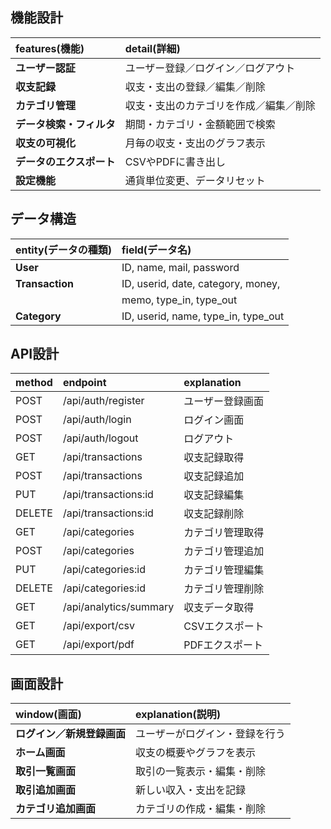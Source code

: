 ## 機能設計

| features(機能)      | detail(詳細)                    |
|:-------------------|:--------------------------------|
| **ユーザー認証**      | ユーザー登録／ログイン／ログアウト    |
| **収支記録**         | 収支・支出の登録／編集／削除         |
| **カテゴリ管理**       | 収支・支出のカテゴリを作成／編集／削除 |
| **データ検索・フィルタ** | 期間・カテゴリ・金額範囲で検索       |
| **収支の可視化**      | 月毎の収支・支出のグラフ表示         |
| **データのエクスポート** | CSVやPDFに書き出し                |
| **設定機能**         | 通貨単位変更、データリセット         |

## データ構造

| entity(データの種類)          | field(データ名)                      |
|:----------------------------|:------------------------------------|
| **User**                    | ID, name, mail, password            |
| **Transaction**             | ID, userid, date, category, money,  |
|                             | memo, type_in, type_out             |
| **Category**                | ID, userid, name, type_in, type_out |

## API設計

| method      | endpoint                | explanation            |
|:------------|:------------------------|:-----------------------|
| POST        | /api/auth/register      | ユーザー登録画面          |
| POST        | /api/auth/login         | ログイン画面             |
| POST        | /api/auth/logout        | ログアウト               |
| GET         | /api/transactions       | 収支記録取得             |
| POST        | /api/transactions       | 収支記録追加             |
| PUT         | /api/transactions:id    | 収支記録編集             |
| DELETE      | /api/transactions:id    | 収支記録削除             |
| GET         | /api/categories         | カテゴリ管理取得          |
| POST        | /api/categories         | カテゴリ管理追加          |
| PUT         | /api/categories:id      | カテゴリ管理編集          |
| DELETE      | /api/categories:id      | カテゴリ管理削除          |
| GET         | /api/analytics/summary  | 収支データ取得            |
| GET         | /api/export/csv         | CSVエクスポート          |
| GET         | /api/export/pdf         | PDFエクスポート          |

## 画面設計

| window(画面)                  | explanation(説明)                   |
|:-----------------------------|:-----------------------------------|
| **ログイン／新規登録画面**        | ユーザーがログイン・登録を行う          |
| **ホーム画面**                  | 収支の概要やグラフを表示               |
| **取引一覧画面**                | 取引の一覧表示・編集・削除             | 
| **取引追加画面**                | 新しい収入・支出を記録                |
 | **カテゴリ追加画面**             | カテゴリの作成・編集・削除             |